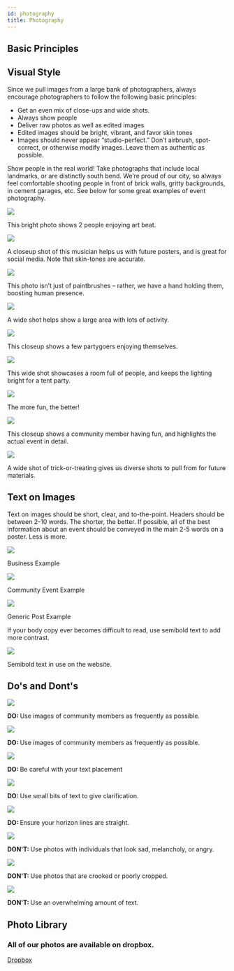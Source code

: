 ```yaml
---
id: photography
title: Photography
---
```


## Basic Principles

## Visual Style

Since we pull images from a large bank of photographers, always encourage photographers to follow the following basic principles:

- Get an even mix of close-ups and wide shots.
- Always show people
- Deliver raw photos as well as edited images
- Edited images should be bright, vibrant, and favor skin tones
- Images should never appear “studio-perfect.” Don’t airbrush, spot-correct, or otherwise modify images. Leave them as authentic as possible.

Show people in the real world! Take photographs that include local landmarks, or are distinctly south bend. We’re proud of our city, so always feel comfortable shooting people in front of brick walls, gritty backgrounds, in cement garages, etc.
See below for some great examples of event photography.

<div class="row">
<div class="thirdWidth"><img class="downloadable" src="../img/photoExamples1.jpg"><p class="descriptionText">This bright photo shows 2 people enjoying art beat.</p></div>
<div class="thirdWidth"><img class="downloadable" src="../img/photoExamples2.jpg"><p class="descriptionText">A closeup shot of this musician helps us with future posters, and is great for social media. Note that skin-tones are accurate.</p></div>
<div class="thirdWidth"><img class="downloadable" src="../img/photoExamples3.jpg"><p class="descriptionText">This photo isn’t just of paintbrushes – rather, we have a hand holding them, boosting human presence.</p></div>
</div>

<div class="row">
<div class="thirdWidth"><img class="downloadable" src="../img/photoExamples4.jpg"><p class="descriptionText">A wide shot helps show a large area with lots of activity.</p></div>
<div class="thirdWidth"><img class="downloadable" src="../img/photoExamples5.jpg"><p class="descriptionText">This closeup shows a few partygoers enjoying themselves.</p></div>
<div class="thirdWidth"><img class="downloadable" src="../img/photoExamples6.jpg"><p class="descriptionText">This wide shot showcases a room full of people, and keeps the lighting bright for a tent party.</p></div>
</div>

<div class="row">
<div class="thirdWidth"><img class="downloadable" src="../img/photoExamples7.jpg"><p class="descriptionText">The more fun, the better!</p></div>
<div class="thirdWidth"><img class="downloadable" src="../img/photoExamples8.jpg"><p class="descriptionText">This closeup shows a community member having fun, and highlights the actual event in detail.</p></div>
<div class="thirdWidth"><img class="downloadable" src="../img/photoExamples9.jpg"><p class="descriptionText">A wide shot of trick-or-treating gives us diverse shots to pull from for future materials.</p></div>
</div>

## Text on Images

Text on images should be short, clear, and to-the-point. Headers should be between 2-10 words. The shorter, the better. If possible, all of the best information about an event should be conveyed in the main 2-5 words on a poster. Less is more.

<div class="row">
<div class="thirdWidth"><img class="downloadable" src="../img/textOnImages1.jpg"><p class="descriptionText">Business Example</p></div>
<div class="thirdWidth"><img class="downloadable" src="../img/textOnImages2.jpg"><p class="descriptionText">Community Event Example</p></div>
<div class="thirdWidth"><img class="downloadable" src="../img/textOnImages3.jpg"><p class="descriptionText">Generic Post Example</p></div>
</div>

If your body copy ever becomes difficult to read, use semibold text to add more contrast.

<img class="downloadable" src="../img/textOnImages4.jpg">
<p class="descriptionText">Semibold text in use on the website.</p>

## Do's and Dont's

<div class="row">
<div class="halfWidth dosDonts"><img class="" src="../img/photographyDosDonts1.jpg"><p class="descriptionText dos"><strong>DO: </strong>Use images of community members as frequently as possible.</p></div>
<div class="halfWidth dosDonts"><img class="downloadable" src="../img/photographyDosDonts2.jpg"><p class="descriptionText dos"><strong>DO: </strong>Use images of community members as frequently as possible.</p></div>
</div>

<div class="row">
<div class="halfWidth dosDonts"><img class="downloadable" src="../img/photographyDosDonts3.jpg"><p class="descriptionText dos"><strong>DO: </strong>Be careful with your text placement</p></div>
<div class="halfWidth dosDonts"><img class="downloadable" src="../img/photographyDosDonts4.jpg"><p class="descriptionText dos"><strong>DO: </strong>Use small bits of text to give clarification.</p></div>
</div>

<div class="dosDonts"><img class="downloadable" src="../img/photographyDosDonts5.jpg"><p class="descriptionText dos"><strong>DO: </strong>Ensure your horizon lines are straight.</p></div>

<div class="row">
<div class="thirdWidth dosDonts"><img class="downloadable" src="../img/photographyDosDonts6.jpg"><p class="descriptionText donts"><strong>DON'T: </strong>Use photos with individuals that look sad, melancholy, or angry.</p></div>
<div class="thirdWidth"><img class="downloadable" src="../img/photographyDosDonts7.jpg"><p class="descriptionText donts"><strong>DON'T: </strong>Use photos that are crooked or poorly cropped.</p></div>
<div class="thirdWidth"><img class="downloadable" src="../img/photographyDosDonts8.jpg"><p class="descriptionText donts"><strong>DON'T: </strong>Use an overwhelming amount of text.</p></div>
</div>

## Photo Library

<h3 class="centeredText">All of our photos are available on dropbox.</h3>
<div class="btnContainer"><a class="button" href="https://www.dropbox.com/sh/br00xa3upis5m0a/AACEXeiwB2kqF_T8hMOZ329xa?dl=0">Dropbox</a></div>

